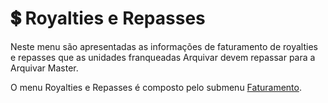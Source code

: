 # 💲 Royalties e Repasses

Neste menu são apresentadas as informações de faturamento de royalties e repasses que as unidades franqueadas Arquivar devem repassar para a Arquivar Master.&#x20;

O menu Royalties e Repasses é composto pelo submenu [Faturamento](faturamento.md).&#x20;
